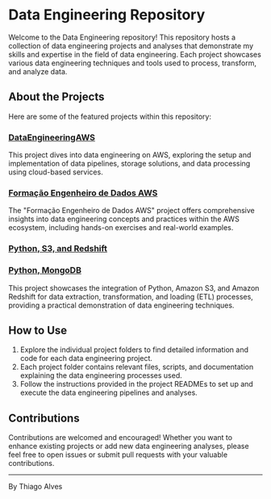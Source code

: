 # Data Engineering Repository

Welcome to the Data Engineering repository! This repository hosts a collection of data engineering projects and analyses that demonstrate my skills and expertise in the field of data engineering. Each project showcases various data engineering techniques and tools used to process, transform, and analyze data.

## About the Projects

Here are some of the featured projects within this repository:

### [DataEngineeringAWS](https://github.com/tmabgdata/Data-Engineering/tree/master/DataEngineeringAWS)

This project dives into data engineering on AWS, exploring the setup and implementation of data pipelines, storage solutions, and data processing using cloud-based services.

### [Formação Engenheiro de Dados AWS](https://github.com/tmabgdata/Data-Engineering/tree/master/Forma%C3%A7%C3%A3o%20Engenheiro%20de%20Dados%20AWS)

The "Formação Engenheiro de Dados AWS" project offers comprehensive insights into data engineering concepts and practices within the AWS ecosystem, including hands-on exercises and real-world examples.

### [Python, S3, and Redshift](https://github.com/tmabgdata/Data-Engineering/tree/master/Python_S3_Redshift)

### [Python, MongoDB](https://github.com/tmabgdata/Data-Engineering/tree/master/Python_%26_MongoDB)

This project showcases the integration of Python, Amazon S3, and Amazon Redshift for data extraction, transformation, and loading (ETL) processes, providing a practical demonstration of data engineering techniques.

## How to Use

1. Explore the individual project folders to find detailed information and code for each data engineering project.
2. Each project folder contains relevant files, scripts, and documentation explaining the data engineering processes used.
3. Follow the instructions provided in the project READMEs to set up and execute the data engineering pipelines and analyses.

## Contributions

Contributions are welcomed and encouraged! Whether you want to enhance existing projects or add new data engineering analyses, please feel free to open issues or submit pull requests with your valuable contributions.

---

By Thiago Alves